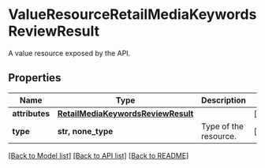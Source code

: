 # ValueResourceRetailMediaKeywordsReviewResult

A value resource exposed by the API.

## Properties
Name | Type | Description | Notes
------------ | ------------- | ------------- | -------------
**attributes** | [**RetailMediaKeywordsReviewResult**](RetailMediaKeywordsReviewResult.md) |  | [optional] 
**type** | **str, none_type** | Type of the resource. | [optional] 

[[Back to Model list]](../README.md#documentation-for-models) [[Back to API list]](../README.md#documentation-for-api-endpoints) [[Back to README]](../README.md)


